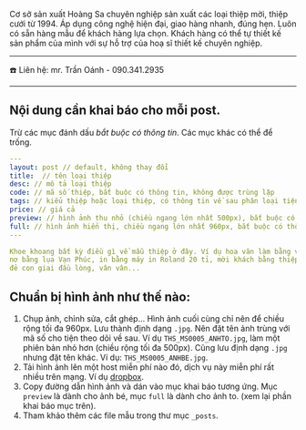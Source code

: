 Cơ sở sản xuất Hoàng Sa chuyên nghiệp sản xuất các loại thiệp mời, thiệp cưới từ 1994. Áp dụng công nghệ hiện đại, giao hàng nhanh, đúng hẹn. Luôn có sẵn hàng mẫu để khách hàng lựa chọn. Khách hàng có thể tự thiết kế sản phẩm của mình với sự hỗ trợ của hoạ sĩ thiết kế chuyên nghiệp.

---

:phone: Liên hệ: mr. Trần Oánh - 090.341.2935

---

## Nội dung cần khai báo cho mỗi post. 

Trừ các mục đánh dấu _bắt buộc có thông tin_. Các mục khác có thể để trống.

```yaml
---
layout: post // default, không thay đổi
title:  // tên loại thiệp
desc: // mô tả loại thiệp
code: // mã số thiệp, bắt buộc có thông tin, không được trùng lặp
tags: // kiểu thiệp hoặc loại thiệp, có thông tin về sau phân loại tiện hơn
price: // giá cả
preview: // hình ảnh thu nhỏ (chiều ngang lớn nhất 500px), bắt buộc có thông tin
full: // hình ảnh hiển thị, chiều ngang lớn nhất 960px, bắt buộc có thông tin
---

Khoe khoang bất kỳ điều gì về mẫu thiệp ở đây. Ví dụ hoa văn làm bằng vàng 24K, 
nơ bằng lụa Vạn Phúc, in bằng máy in Roland 20 tỉ, mời khách bằng thiệp này nhất định 
đẻ con giai đầu lòng, vân vân...

```
## Chuẩn bị hình ảnh như thế nào:

1. Chụp ảnh, chỉnh sửa, cắt ghép... Hình ảnh cuối cùng chỉ nên để chiều rộng tối đa 960px. Lưu thành định dạng `.jpg`. Nên đặt tên ảnh trùng với mã số cho tiện theo dõi về sau. Ví dụ `THS_MS0005_ANHTO.jpg`, làm một phiên bản nhỏ hơn (chiều rộng tối đa 500px). Cũng lưu định dạng `.jpg` nhưng đặt tên khác. Ví dụ: `THS_MS0005_ANHBE.jpg`.
2. Tải hình ảnh lên một host miễn phí nào đó, dịch vụ này miễn phí rất nhiều trên mạng. Ví dụ [dropbox](http://dropbox.com).
3. Copy đường dẫn hình ảnh và dán vào mục khai báo tương ứng. Mục `preview` là dành cho ảnh bé, mục `full` là dành cho ảnh to. (xem lại phần khai báo mục trên).
4. Tham khảo thêm các file mẫu trong thư mục `_posts`.
